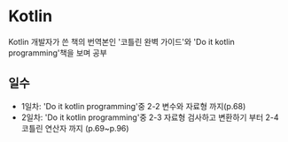 # Kotlin
Kotlin 개발자가 쓴 책의 번역본인 '코틀린 완벽 가이드'와 'Do it kotlin programming'책을 보며 공부

 ## 일수
 - 1일차: 'Do it kotlin programming'중 2-2 변수와 자료형 까지(p.68)
 - 2일차: 'Do it kotlin programming'중 2-3 자료형 검사하고 변환하기 부터 2-4 코틀린 연산자 까지 (p.69~p.96)